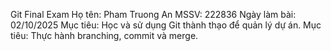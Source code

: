 Git Final Exam
Họ tên: Pham Truong An
MSSV: 222836
Ngày làm bài: 02/10/2025
Mục tiêu: Học và sử dụng Git thành thạo để quản lý dự án.
Mục tiêu: Thực hành branching, commit và merge.
